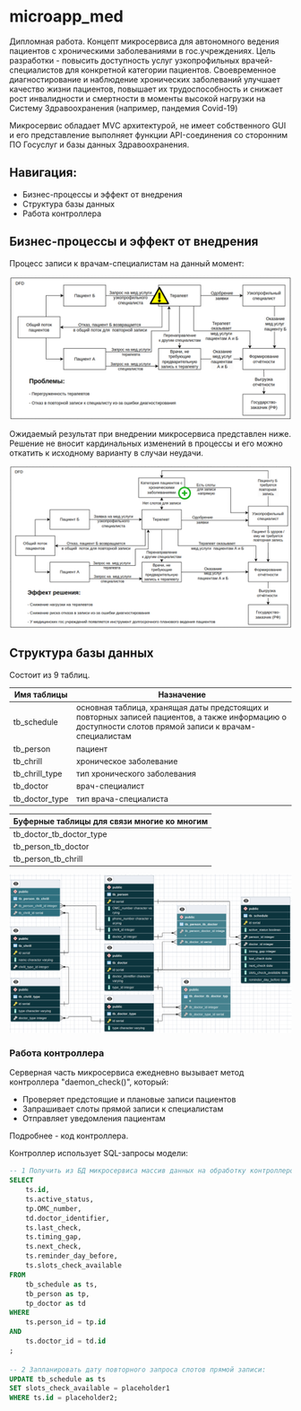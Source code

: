 # microapp_med
Дипломная работа. Концепт микросервиса для автономного ведения пациентов с хроническими заболеваниями в гос.учреждениях. Цель разработки - повысить доступность услуг узкопрофильных врачей-специалистов для конкретной категории пациентов. Своевременное диагностирование и наблюдение хронических заболеваний улучшает качество жизни пациентов, повышает их трудоспособность и снижает рост инвалидности и смертности в моменты высокой нагрузки на Систему Здравоохранения (например, пандемия Covid-19)

Микросервис обладает MVС архитектурой, не имеет собственного GUI и его представление выполняет функции API-соединения со сторонним ПО Госуслуг и базы данных Здравоохранения. 

## Навигация:
* Бизнес-процессы и эффект от внедрения
* Структура базы данных
* Работа контроллера

## Бизнес-процессы и эффект от внедрения

Процесс записи к врачам-специалистам на данный момент:

![DFD v.1](/concept/DFD.png)

Ожидаемый результат при внедрении микросервиса представлен ниже. Решение не вносит кардинальных изменений в процессы и его можно откатить к исходному варианту в случаи неудачи.

![DFD v.2](/concept/DFD2.png)

## Структура базы данных

Состоит из 9 таблиц.

|Имя таблицы|Назначение|
|---|---|
|tb_schedule</b> | основная таблица, хранящая даты предстоящих и повторных записей пациентов, а также информацию о доступности слотов прямой записи к врачам-специалистам |
|tb_person| пациент|
|tb_chrill| хроническое заболевание|
|tb_chrill_type| тип хронического заболевания|
|tb_doctor| врач-специалист|
|tb_doctor_type| тип врача-специалиста|

|Буферные таблицы для связи многие ко многим|
|---|
| tb_doctor_tb_doctor_type|
| tb_person_tb_doctor|
| tb_person_tb_chrill|


![база данных микросервиса](/concept/БД.png)


### Работа контроллера
Серверная часть микросервиса ежедневно вызывает метод контроллера "daemon_check()", который:
* Проверяет предстоящие и плановые записи пациентов
* Запрашивает слоты прямой записи к специалистам
* Отправляет уведомления пациентам

Подробнее - код контроллера.

Контроллер использует SQL-запросы модели:
~~~sql
-- 1 Получить из БД микросервиса массив данных на обработку контроллером:
SELECT 
    ts.id, 
    ts.active_status,
    tp.OMC_number,
    td.doctor_identifier, 
    ts.last_check, 
    ts.timing_gap, 
    ts.next_check, 
    ts.reminder_day_before, 
    ts.slots_check_available
FROM
    tb_schedule as ts,
    tb_person as tp,
    tp_doctor as td
WHERE
    ts.person_id = tp.id
AND
    ts.doctor_id = td.id
;

-- 2 Запланировать дату повторного запроса слотов прямой записи:
UPDATE tb_schedule as ts
SET slots_check_available = placeholder1
WHERE ts.id = placeholder2;
~~~